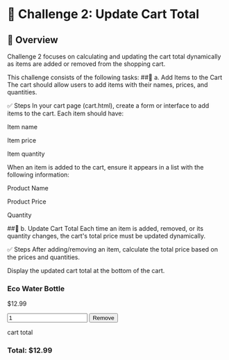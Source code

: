 # 🛒 Challenge 2: Update Cart Total
## 📝 Overview


Challenge 2 focuses on calculating and updating the cart total dynamically as items are added or removed from the shopping cart.

This challenge consists of the following tasks:
##🔧 a. Add Items to the Cart
The cart should allow users to add items with their names, prices, and quantities.

✅ Steps
In your cart page (cart.html), create a form or interface to add items to the cart. Each item should have:

Item name

Item price

Item quantity

When an item is added to the cart, ensure it appears in a list with the following information:

Product Name

Product Price

Quantity

##🔧 b. Update Cart Total
Each time an item is added, removed, or its quantity changes, the cart's total price must be updated dynamically.

✅ Steps
After adding/removing an item, calculate the total price based on the prices and quantities.

Display the updated cart total at the bottom of the cart.

<div class="cart-item">
  <h3 class="item-name">Eco Water Bottle</h3>
  <p class="item-price">$12.99</p>
  <input type="number" class="item-quantity" value="1" />
  <button class="remove-item">Remove</button>
</div>

cart total
<div class="cart-total">
  <h3>Total: $12.99</h3>
</div>
